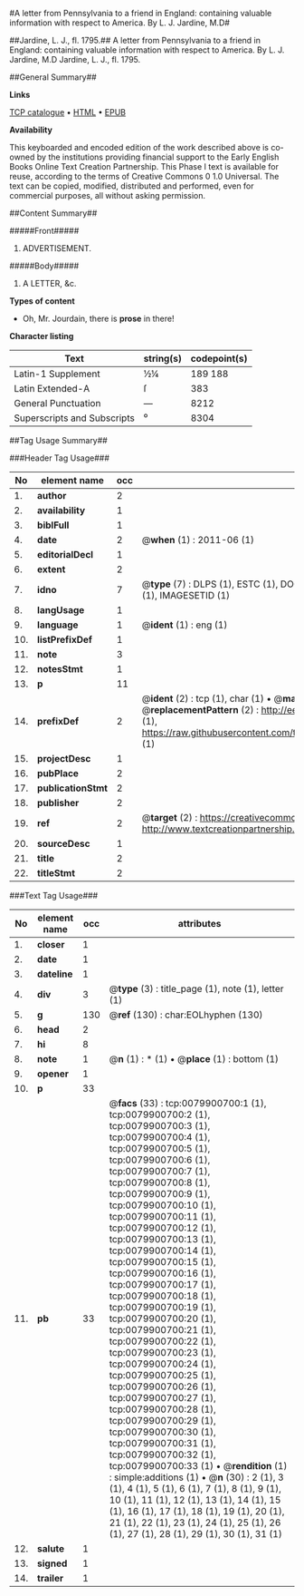 #A letter from Pennsylvania to a friend in England: containing valuable information with respect to America. By L. J. Jardine, M.D#

##Jardine, L. J., fl. 1795.##
A letter from Pennsylvania to a friend in England: containing valuable information with respect to America. By L. J. Jardine, M.D
Jardine, L. J., fl. 1795.

##General Summary##

**Links**

[TCP catalogue](http://www.ota.ox.ac.uk/tcp/)  • 
[HTML](http://tei.it.ox.ac.uk/tcp/Texts-HTML/free/004/004872418.html)  • 
[EPUB](http://tei.it.ox.ac.uk/tcp/Texts-EPUB/free/004/004872418.epub)

**Availability**

This keyboarded and encoded edition of the
	       work described above is co-owned by the institutions
	       providing financial support to the Early English Books
	       Online Text Creation Partnership. This Phase I text is
	       available for reuse, according to the terms of Creative
	       Commons 0 1.0 Universal. The text can be copied,
	       modified, distributed and performed, even for
	       commercial purposes, all without asking permission.


##Content Summary##

#####Front#####

1. ADVERTISEMENT.

#####Body#####

1. A LETTER, &c.

**Types of content**

  * Oh, Mr. Jourdain, there is **prose** in there!

**Character listing**


|Text|string(s)|codepoint(s)|
|---|---|---|
|Latin-1 Supplement|½¼|189 188|
|Latin Extended-A|ſ|383|
|General Punctuation|—|8212|
|Superscripts             and Subscripts|⁰|8304|

##Tag Usage Summary##

###Header Tag Usage###

|No|element name|occ|attributes|
|---|---|---|---|
|1.|__author__|2||
|2.|__availability__|1||
|3.|__biblFull__|1||
|4.|__date__|2| @__when__ (1) : 2011-06 (1)|
|5.|__editorialDecl__|1||
|6.|__extent__|2||
|7.|__idno__|7| @__type__ (7) : DLPS (1), ESTC (1), DOCNO (1), TCP (1), GALEDOCNO (1), CONTENTSET (1), IMAGESETID (1)|
|8.|__langUsage__|1||
|9.|__language__|1| @__ident__ (1) : eng (1)|
|10.|__listPrefixDef__|1||
|11.|__note__|3||
|12.|__notesStmt__|1||
|13.|__p__|11||
|14.|__prefixDef__|2| @__ident__ (2) : tcp (1), char (1)  •  @__matchPattern__ (2) : ([0-9\-]+):([0-9IVX]+) (1), (.+) (1)  •  @__replacementPattern__ (2) : http://eebo.chadwyck.com/downloadtiff?vid=$1&page=$2 (1), https://raw.githubusercontent.com/textcreationpartnership/Texts/master/tcpchars.xml#$1 (1)|
|15.|__projectDesc__|1||
|16.|__pubPlace__|2||
|17.|__publicationStmt__|2||
|18.|__publisher__|2||
|19.|__ref__|2| @__target__ (2) : https://creativecommons.org/publicdomain/zero/1.0/ (1), http://www.textcreationpartnership.org/docs/. (1)|
|20.|__sourceDesc__|1||
|21.|__title__|2||
|22.|__titleStmt__|2||


###Text Tag Usage###

|No|element name|occ|attributes|
|---|---|---|---|
|1.|__closer__|1||
|2.|__date__|1||
|3.|__dateline__|1||
|4.|__div__|3| @__type__ (3) : title_page (1), note (1), letter (1)|
|5.|__g__|130| @__ref__ (130) : char:EOLhyphen (130)|
|6.|__head__|2||
|7.|__hi__|8||
|8.|__note__|1| @__n__ (1) : * (1)  •  @__place__ (1) : bottom (1)|
|9.|__opener__|1||
|10.|__p__|33||
|11.|__pb__|33| @__facs__ (33) : tcp:0079900700:1 (1), tcp:0079900700:2 (1), tcp:0079900700:3 (1), tcp:0079900700:4 (1), tcp:0079900700:5 (1), tcp:0079900700:6 (1), tcp:0079900700:7 (1), tcp:0079900700:8 (1), tcp:0079900700:9 (1), tcp:0079900700:10 (1), tcp:0079900700:11 (1), tcp:0079900700:12 (1), tcp:0079900700:13 (1), tcp:0079900700:14 (1), tcp:0079900700:15 (1), tcp:0079900700:16 (1), tcp:0079900700:17 (1), tcp:0079900700:18 (1), tcp:0079900700:19 (1), tcp:0079900700:20 (1), tcp:0079900700:21 (1), tcp:0079900700:22 (1), tcp:0079900700:23 (1), tcp:0079900700:24 (1), tcp:0079900700:25 (1), tcp:0079900700:26 (1), tcp:0079900700:27 (1), tcp:0079900700:28 (1), tcp:0079900700:29 (1), tcp:0079900700:30 (1), tcp:0079900700:31 (1), tcp:0079900700:32 (1), tcp:0079900700:33 (1)  •  @__rendition__ (1) : simple:additions (1)  •  @__n__ (30) : 2 (1), 3 (1), 4 (1), 5 (1), 6 (1), 7 (1), 8 (1), 9 (1), 10 (1), 11 (1), 12 (1), 13 (1), 14 (1), 15 (1), 16 (1), 17 (1), 18 (1), 19 (1), 20 (1), 21 (1), 22 (1), 23 (1), 24 (1), 25 (1), 26 (1), 27 (1), 28 (1), 29 (1), 30 (1), 31 (1)|
|12.|__salute__|1||
|13.|__signed__|1||
|14.|__trailer__|1||
